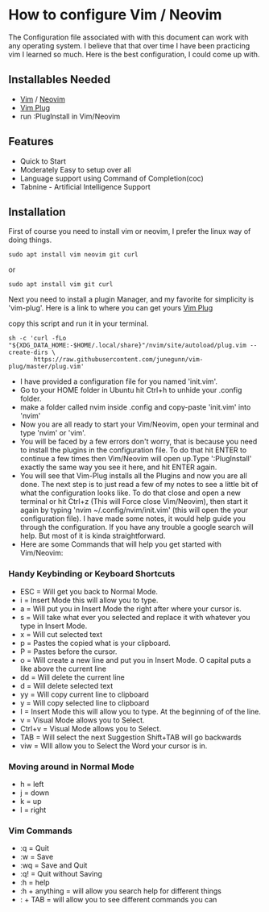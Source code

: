 # How to configure Vim / Neovim

The Configuration file associated with with this document can work with any operating system. I believe that that over time I have been practicing vim I learned so much.
Here is the best configuration, I could come up with.

## Installables Needed

- [Vim](https://www.vim.org/download.php) / [Neovim](https://neovim.io/)
- [Vim Plug](https://github.com/junegunn/vim-plug)
- run :PlugInstall in Vim/Neovim

## Features

- Quick to Start
- Moderately Easy to setup over all
- Language support using Command of Completion(coc)
- Tabnine - Artificial Intelligence Support

## Installation

First of course you need to install vim or neovim, I prefer the linux way of doing things.

```
sudo apt install vim neovim git curl
```

or

```
sudo apt install vim git curl
```

Next you need to install a plugin Manager, and my favorite for simplicity is 'vim-plug'.
Here is a link to where you can get yours [Vim Plug](https://github.com/junegunn/vim-plug)

copy this script and run it in your terminal.

```
sh -c 'curl -fLo "${XDG_DATA_HOME:-$HOME/.local/share}"/nvim/site/autoload/plug.vim --create-dirs \
       https://raw.githubusercontent.com/junegunn/vim-plug/master/plug.vim'
```

- I have provided a configuration file for you named 'init.vim'.
- Go to your HOME folder in Ubuntu hit Ctrl+h to unhide your .config folder.
- make a folder called nvim inside .config and copy-paste 'init.vim' into 'nvim'
- Now you are all ready to start your Vim/Neovim, open your terminal and type 'nvim' or 'vim'.
- You will be faced by a few errors don't worry, that is because you need to install the plugins in the configuration file. To do that hit ENTER to continue a few times then Vim/Neovim will open up.Type ':PlugInstall' exactly the same way you see it here, and hit ENTER again.
- You will see that Vim-Plug installs all the Plugins and now you are all done. The next step is to just read a few of my notes to see a little bit of what the configuration looks like. To do that close and open a new terminal or hit Ctrl+z (This will Force close Vim/Neovim), then start it again  by typing 'nvim ~/.config/nvim/init.vim' (this will open the your configuration file). I have made some notes, it would help guide you through the configuration. If you have any trouble a google search will help. But most of it is kinda straightforward.
- Here are some Commands that will help you get started with Vim/Neovim:

### Handy Keybinding or Keyboard Shortcuts

- ESC = Will get you back to Normal Mode.
- i  = Insert Mode this will allow you to type. 
- a  = Will put you in Insert Mode the right after where your cursor is.
- s  = Will take what ever you selected and replace it with whatever you type in Insert Mode.
- x  = Will cut selected text
- p  = Pastes the copied what is your clipboard.
- P  = Pastes before the cursor.
- o  = Will create a new line and put you in Insert Mode.  O capital puts a like above the current line
- dd = Will delete the current line
- d = Will delete selected text
- yy  = Will copy current line to clipboard
- y = Will copy selected line to clipboard
- I  = Insert Mode this will allow you to type. At the beginning of of the line.
- v = Visual Mode allows you to Select.
- Ctrl+v = Visual Mode allows you to Select.
- TAB = Will select the next Suggestion Shift+TAB will go backwards
- viw = WIll allow you to Select the Word your cursor is in.

### Moving around in Normal Mode

- h = left
- j = down
- k = up
- l = right

### Vim Commands

- :q = Quit
- :w = Save 
- :wq = Save and Quit
- :q! = Quit without Saving
- :h = help
- :h + anything = will allow you search help for different things
- : + TAB = will allow you to see different commands you can
